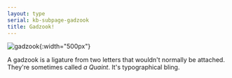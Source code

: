 ```yaml
---
layout: type
serial: kb-subpage-gadzook
title: Gadzook!
---
```


![gadzook]({{site.url}}/svg/type-trivia/gadzook.svg "Gadzook"){:width="500px"}

A gadzook is a ligature from two letters that wouldn't normally be attached. They're sometimes called *a Quaint*. It's typographical bling.